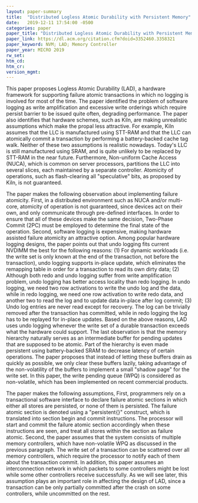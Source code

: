 ```yaml
---
layout: paper-summary
title:  "Distributed Logless Atomic Durability with Persistent Memory"
date:   2019-12-11 17:54:00 -0500
categories: paper
paper_title: "Distributed Logless Atomic Durability with Persistent Memory"
paper_link: https://dl.acm.org/citation.cfm?doid=3352460.3358321
paper_keyword: NVM; LAD; Memory Controller
paper_year: MICRO 2019
rw_set:
htm_cd:
htm_cr:
version_mgmt:
---
```


This paper proposes Logless Atomic Durability (LAD), a hardware framework for supporting failure atomic transactions in
which no logging is involved for most of the time. The paper identified the problem of software logging as write amplification
and excessive write orderings which require persist barrier to be issued quite often, degrading performance. The paper also 
identifies that hardware schemes, such as Kiln, are making unrealistic assumptions which make the propal less attractive.
For example, Kiln assumes that the LLC is manufactured using STT-RAM and that the LLC can atomically commit a transaction
by performing a battery-backed cache tag walk. Neither of these two assumptions is realistic nowadays. Today's LLC is still
manufactured using SRAM, and is quite unlikely to be replaced by STT-RAM in the near future. Furthermore, Non-uniform
Cache Access (NUCA), which is common on server processors, partitions the LLC into several slices, each maintained by
a separate controller. Atomicity of operations, such as flash-clearing all "speculative" bits, as proposed by Kiln, is
not guaranteed. 

The paper makes the following observation about implementing failure atomicity. First, in a distributed environment 
such as NUCA and/or multi-core, atomicity of operation is not guaranteed, since devices act on their own, and only
communicate through pre-defined interfaces. In order to ensure that all of these devices make the same decision, Two-Phase
Commit (2PC) must be employed to determine the final state of the operation. Second, software logging is expensive, making
hardware assisted failure atomicity an attractive option. Among popular hardware logging designs, the paper points out 
that undo logging fits current NVDIMM the best for the following reasons: (1) For dynamic workloads (i.e. the write set
is only known at the end of the transaction, not before the transaction), undo logging supports in-place update, which 
eliminates the remapping table in order for a transaction to read its own dirty data; (2) Although both redo and undo
logging suffer from write amplification problem, undo logging has better access locality than redo logging. In undo
logging, we need two row activations to write the undo log and the data, while in redo logging, we need one row activation
to write redo data, and another two to read the log and to update data in-place after log commit; (3) Undo log entries 
are never read except for recovery. The log can be trivially removed after the transaction has committed, while in redo
logging the log has to be replayed for in-place updates. Based on the above reasons, LAD uses undo logging whenever the 
write set of a durable transaction exceeds what the hardware could support. The last observation is that the memory hierarchy
naturally serves as an intermediate buffer for pending updates that are supposed to be atomic. Part of the hierarchy is 
even made persistent using battery-backed SRAM to decrease latency of certain operations. The paper proposes that instead
of letting these buffers drain as quickly as possible, we only clear these buffers lazily, taking advantage of the non-volatility
of the buffers to implement a small "shadow page" for the write set. In this paper, the write pending queue (WPQ) is 
considered as non-volatile, which has been implemented on recent commercial products. 

The paper makes the following assumptions, First, programmers rely on a transactional software interface to declare failure
atomic sections in which either all stores are persisted, or none of them is persisted. The failure atomic section is denoted
using a "persistent{}" construct, which is translated into section begin and commit instructions. The processor will start 
and commit the failure atomic section accordingly when these instructions are seen, and treat all stores within the section
as failure atomic. Second, the paper assumes that the system consists of multiple memory controllers, which have non-volatile
WPQ as discussed in the previous paragraph. The write set of a transaction can be scattered over all memory controllers,
which require the processor to notify each of them about the transaction commit. In addition, this paper assumes an interconnection
network in which packets to some controllers might be lost while some other controllers receive successfully. As we will see
later, this assumption plays an important role in affecting the design of LAD, since a transaction can be only partially
committed after the crash on some controllers, while uncommitted on the rest.
